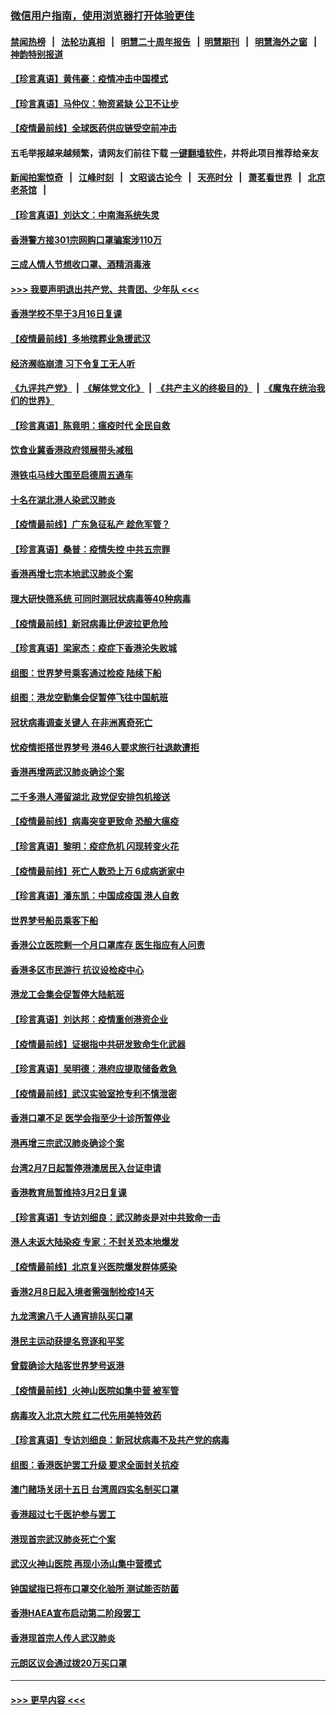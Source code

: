 ### [微信用户指南，使用浏览器打开体验更佳](https://github.com/gfw-breaker/banned-news1/blob/master/indexes/wechat-guide.md?t=0)
#### [禁闻热榜](热点新闻.md?t=0)  &nbsp;&nbsp;|&nbsp;&nbsp; [法轮功真相](https://github.com/gfw-breaker/truth/blob/master/README.md?t=0) &nbsp;&nbsp;|&nbsp;&nbsp; [明慧二十周年报告](https://github.com/gfw-breaker/mh-reports/blob/master/README.md?t=0) &nbsp;&nbsp;|&nbsp;&nbsp;[明慧期刊](https://github.com/gfw-breaker/mh-qikan) &nbsp;&nbsp;|&nbsp;&nbsp; [明慧海外之窗](https://github.com/gfw-breaker/mh-news/blob/master/README.md?t=0) &nbsp;&nbsp;|&nbsp;&nbsp; [神韵特别报道](https://github.com/gfw-breaker/mh-news/blob/master/shenyun.md?t=0)
#### [【珍言真语】黄伟豪：疫情冲击中国模式](../pages/nsc415/n11873482.md?t=02170502) 
#### [【珍言真语】马仲仪：物资紧缺 公卫不让步](../pages/nsc415/n11872315.md?t=02170502) 
#### [【疫情最前线】全球医药供应链受空前冲击](../pages/nsc415/n11869614.md?t=02170502) 
#### 五毛举报越来越频繁，请网友们前往下载 [一键翻墙软件](https://github.com/gfw-breaker/ssr-accounts)，并将此项目推荐给亲友
#### [新闻拍案惊奇](https://github.com/gfw-breaker/banned-news1/blob/master/pages/link4.md) &nbsp;&nbsp;|&nbsp;&nbsp; [江峰时刻](https://github.com/gfw-breaker/banned-news1/blob/master/pages/link4.md) &nbsp;&nbsp;|&nbsp;&nbsp; [文昭谈古论今](https://github.com/gfw-breaker/banned-news1/blob/master/pages/link4.md) &nbsp;&nbsp;|&nbsp;&nbsp; [天亮时分](https://github.com/gfw-breaker/banned-news1/blob/master/pages/link4.md) &nbsp;&nbsp;|&nbsp;&nbsp; [萧茗看世界](https://github.com/gfw-breaker/banned-news1/blob/master/pages/link4.md) &nbsp;&nbsp;|&nbsp;&nbsp; [北京老茶馆](https://github.com/gfw-breaker/banned-news1/blob/master/pages/link4.md) &nbsp;&nbsp;|&nbsp;&nbsp; 
#### [【珍言真语】刘达文：中南海系统失灵](../pages/nsc415/n11869465.md?t=02170502) 
#### [香港警方接301宗网购口罩骗案涉110万](../pages/nsc415/n11867572.md?t=02170502) 
#### [三成人情人节想收口罩、酒精消毒液](../pages/nsc415/n11867523.md?t=02170502) 
#### [>>> 我要声明退出共产党、共青团、少年队 <<<](https://github.com/begood0513/goodnews/blob/master/quit/letter.md) 
#### [香港学校不早于3月16日复课](../pages/nsc415/n11867498.md?t=02170502) 
#### [【疫情最前线】多地殡葬业急援武汉](../pages/nsc415/n11866914.md?t=02170502) 
#### [经济濒临崩溃 习下令复工无人听](../pages/nsc415/n11867269.md?t=02170502) 
#### [《九评共产党》](https://github.com/begood0513/9ping.md/blob/master/README.md) &nbsp;|&nbsp; [《解体党文化》](../../../../jtdwh.md/blob/master/README.md)  &nbsp;|&nbsp; [《共产主义的终极目的》](../../../../gczydzjmd.md/blob/master/README.md) &nbsp;|&nbsp; [《魔鬼在统治我们的世界》](../../../../mgztzwmdsj.md/blob/master/README.md) 
#### [【珍言真语】陈竟明：瘟疫时代 全民自救](../pages/nsc415/n11866765.md?t=02170502) 
#### [饮食业冀香港政府领展带头减租](../pages/nsc415/n11864876.md?t=02170502) 
#### [港铁屯马线大围至启德周五通车](../pages/nsc415/n11864842.md?t=02170502) 
#### [十名在湖北港人染武汉肺炎](../pages/nsc415/n11864807.md?t=02170502) 
#### [【疫情最前线】广东急征私产 趁危军管？](../pages/nsc415/n11864205.md?t=02170502) 
#### [【珍言真语】桑普：疫情失控 中共五宗罪](../pages/nsc415/n11864157.md?t=02170502) 
#### [香港再增七宗本地武汉肺炎个案](../pages/nsc415/n11862405.md?t=02170502) 
#### [理大研快筛系统 可同时测冠状病毒等40种病毒](../pages/nsc415/n11862376.md?t=02170502) 
#### [【疫情最前线】新冠病毒比伊波拉更危险](../pages/nsc415/n11862199.md?t=02170502) 
#### [【珍言真语】梁家杰：疫症下香港沦失败城](../pages/nsc415/n11861588.md?t=02170502) 
#### [组图：世界梦号乘客通过检疫 陆续下船](../pages/nsc415/n11858302.md?t=02170502) 
#### [组图：港龙空勤集会促暂停飞往中国航班](../pages/nsc415/n11858190.md?t=02170502) 
#### [冠状病毒调查关键人 在非洲离奇死亡](../pages/nsc415/n11859798.md?t=02170502) 
#### [忧疫情拒搭世界梦号 港46人要求旅行社退款遭拒](../pages/nsc415/n11859849.md?t=02170502) 
#### [香港再增两武汉肺炎确诊个案](../pages/nsc415/n11859833.md?t=02170502) 
#### [二千多港人滞留湖北 政党促安排包机接送](../pages/nsc415/n11859831.md?t=02170502) 
#### [【疫情最前线】病毒突变更致命 恐酿大瘟疫](../pages/nsc415/n11859604.md?t=02170502) 
#### [【珍言真语】黎明：疫症危机 闪现转变火花](../pages/nsc415/n11859199.md?t=02170502) 
#### [【疫情最前线】死亡人数恐上万 6成病逝家中](../pages/nsc415/n11856687.md?t=02170502) 
#### [【珍言真语】潘东凯：中国成疫国 港人自救](../pages/nsc415/n11856962.md?t=02170502) 
#### [世界梦号船员乘客下船](../pages/nsc415/n11856883.md?t=02170502) 
#### [香港公立医院剩一个月口罩库存 医生指应有人问责](../pages/nsc415/n11856875.md?t=02170502) 
#### [香港多区市民游行 抗议设检疫中心](../pages/nsc415/n11856866.md?t=02170502) 
#### [港龙工会集会促暂停大陆航班](../pages/nsc415/n11856840.md?t=02170502) 
#### [【珍言真语】刘达邦：疫情重创港资企业](../pages/nsc415/n11854274.md?t=02170502) 
#### [【疫情最前线】证据指中共研发致命生化武器](../pages/nsc415/n11853087.md?t=02170502) 
#### [【珍言真语】吴明德：港府应提取储备救急](../pages/nsc415/n11852734.md?t=02170502) 
#### [【疫情最前线】武汉实验室抢专利不慎泄密](../pages/nsc415/n11850310.md?t=02170502) 
#### [香港口罩不足 医学会指至少十诊所暂停业](../pages/nsc415/n11850301.md?t=02170502) 
#### [港再增三宗武汉肺炎确诊个案](../pages/nsc415/n11850328.md?t=02170502) 
#### [台湾2月7日起暂停港澳居民入台证申请](../pages/nsc415/n11850304.md?t=02170502) 
#### [香港教育局暂维持3月2日复课](../pages/nsc415/n11850260.md?t=02170502) 
#### [【珍言真语】专访刘细良：武汉肺炎是对中共致命一击](../pages/nsc415/n11849934.md?t=02170502) 
#### [港人未返大陆染疫 专家：不封关恐本地爆发](../pages/nsc415/n11848021.md?t=02170502) 
#### [【疫情最前线】北京复兴医院爆发群体感染](../pages/nsc415/n11847626.md?t=02170502) 
#### [香港2月8日起入境者需强制检疫14天](../pages/nsc415/n11847658.md?t=02170502) 
#### [九龙湾逾八千人通宵排队买口罩](../pages/nsc415/n11847647.md?t=02170502) 
#### [港民主运动获提名竞逐和平奖](../pages/nsc415/n11847633.md?t=02170502) 
#### [曾载确诊大陆客世界梦号返港](../pages/nsc415/n11847608.md?t=02170502) 
#### [【疫情最前线】火神山医院如集中营 被军管](../pages/nsc415/n11847524.md?t=02170502) 
#### [病毒攻入北京大院 红二代先用美特效药](../pages/nsc415/n11847427.md?t=02170502) 
#### [【珍言真语】专访刘细良：新冠状病毒不及共产党的病毒](../pages/nsc415/n11847164.md?t=02170502) 
#### [组图：香港医护罢工升级 要求全面封关抗疫](../pages/nsc415/n11844107.md?t=02170502) 
#### [澳门赌场关闭十五日 台湾周四实名制买口罩](../pages/nsc415/n11845083.md?t=02170502) 
#### [香港超过七千医护参与罢工](../pages/nsc415/n11845051.md?t=02170502) 
#### [港现首宗武汉肺炎死亡个案](../pages/nsc415/n11844998.md?t=02170502) 
#### [武汉火神山医院 再现小汤山集中营模式](../pages/nsc415/n11844763.md?t=02170502) 
#### [钟国斌指已将布口罩交化验所 测试能否防菌](../pages/nsc415/n11842783.md?t=02170502) 
#### [香港HAEA宣布启动第二阶段罢工](../pages/nsc415/n11842723.md?t=02170502) 
#### [香港现首宗人传人武汉肺炎](../pages/nsc415/n11842766.md?t=02170502) 
#### [元朗区议会通过拨20万买口罩](../pages/nsc415/n11842754.md?t=02170502) 

----
#### [ >>> 更早内容 <<< ](../indexes/nsc415-earlier.md)
